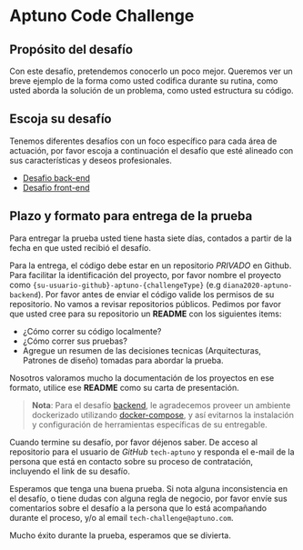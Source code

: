 # Aptuno Code Challenge

## Propósito del desafío

Con este desafío, pretendemos conocerlo un poco mejor. Queremos ver un breve ejemplo de la forma como usted codifica durante su rutina, como usted aborda la solución de un problema, como usted estructura su código.

## Escoja su desafío

Tenemos diferentes desafíos con un foco específico para cada área de actuación, por favor escoja a continuación el desafío que esté alineado con sus características y deseos profesionales.

- [Desafio back-end](challenges/backend.md)
- [Desafio front-end](challenges/frontend.md)

## Plazo y formato para entrega de la prueba
Para entregar la prueba usted tiene hasta siete días, contados a partir de la fecha en que usted recibió el desafío.

Para la entrega, el código debe estar en un repositorio _PRIVADO_ en Github.  
Para facilitar la identificación del proyecto, por favor nombre el proyecto como `{su-usuario-github}-aptuno-{challengeType}` (e.g `diana2020-aptuno-backend`). Por favor antes de enviar el código valide los permisos de su repositorio. No vamos a revisar repositorios públicos.
Pedimos por favor que usted cree para su repositorio un **README** con los siguientes items:

- ¿Cómo correr su código localmente?
- ¿Cómo correr sus pruebas?
- Agregue un resumen de las decisiones tecnicas (Arquitecturas, Patrones de diseño) tomadas para abordar la prueba.

Nosotros valoramos mucho la documentación de los proyectos en ese formato, utilice ese **README** como su carta de presentación.

>**Nota**: Para el desafío [backend](challenges/backend.md), le agradecemos proveer un ambiente dockerizado utilizando [docker-compose](https://docs.docker.com/compose/), y así evitarnos la instalación y configuración de herramientas específicas de su entregable.

Cuando termine su desafío, por favor déjenos saber. De acceso al repositorio para el usuario de _GitHub_ `tech-aptuno` y responda el e-mail de la persona que está en contacto sobre su proceso de contratación, incluyendo el link de su desafío.

Esperamos que tenga una buena prueba. Si nota alguna inconsistencia en el desafío, o tiene dudas con alguna regla de negocio, por favor envíe sus comentarios sobre el desafío a la persona que lo está acompañando durante el proceso, y/o al email `tech-challenge@aptuno.com`.

Mucho éxito durante la prueba, esperamos que se divierta.
